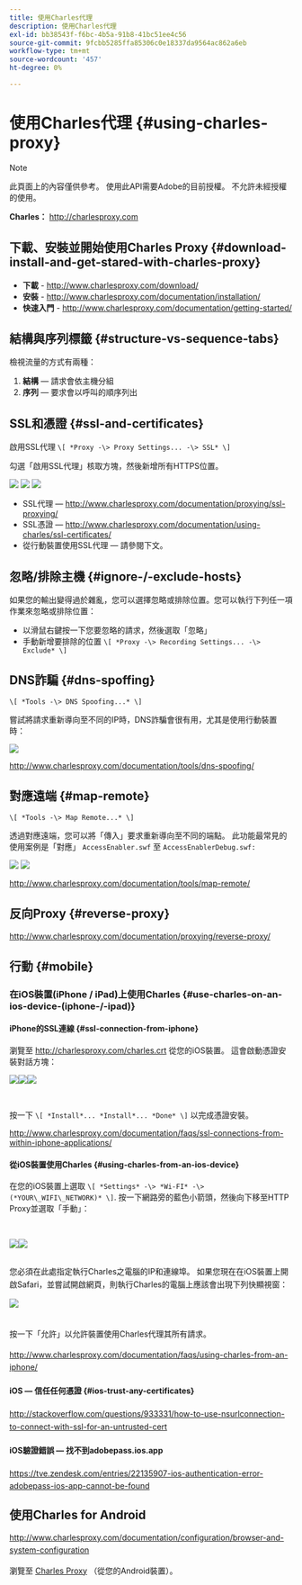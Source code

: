 ```yaml
---
title: 使用Charles代理
description: 使用Charles代理
exl-id: bb38543f-f6bc-4b5a-91b8-41bc51ee4c56
source-git-commit: 9fcbb5285ffa85306c0e18337da9564ac862a6eb
workflow-type: tm+mt
source-wordcount: '457'
ht-degree: 0%

---
```


# 使用Charles代理 {#using-charles-proxy}

>[!NOTE]
>
>此頁面上的內容僅供參考。 使用此API需要Adobe的目前授權。 不允許未經授權的使用。


**Charles：** <http://charlesproxy.com>


## 下載、安裝並開始使用Charles Proxy {#download-install-and-get-stared-with-charles-proxy}

- **下載** - <http://www.charlesproxy.com/download/>
- **安裝** - <http://www.charlesproxy.com/documentation/installation/>
- **快速入門** - <http://www.charlesproxy.com/documentation/getting-started/>


## 結構與序列標籤 {#structure-vs-sequence-tabs}

檢視流量的方式有兩種：

1. **結構**  — 請求會依主機分組
1. **序列**  — 要求會以呼叫的順序列出


## SSL和憑證 {#ssl-and-certificates}

啟用SSL代理 `\[ *Proxy -\> Proxy Settings... -\> SSL* \]`

勾選「啟用SSL代理」核取方塊，然後新增所有HTTPS位置。


![](https://dzf8vqv24eqhg.cloudfront.net/userfiles/258/326/ckfinder/images/ProxySettings.PNG) ![](https://dzf8vqv24eqhg.cloudfront.net/userfiles/258/326/ckfinder/images/SSLSettings.PNG) ![](https://dzf8vqv24eqhg.cloudfront.net/userfiles/258/326/ckfinder/images/AddHttpsLocations.PNG)



- SSL代理 —  <http://www.charlesproxy.com/documentation/proxying/ssl-proxying/>
- SSL憑證 —  <http://www.charlesproxy.com/documentation/using-charles/ssl-certificates/>
- 從行動裝置使用SSL代理 — 請參閱下文。


## 忽略/排除主機 {#ignore-/-exclude-hosts}

如果您的輸出變得過於雜亂，您可以選擇忽略或排除位置。您可以執行下列任一項作業來忽略或排除位置：

- 以滑鼠右鍵按一下您要忽略的請求，然後選取「忽略」
- 手動新增要排除的位置 `\[ *Proxy -\> Recording Settings... -\> Exclude* \]`


## DNS詐騙 {#dns-spoffing}

`\[ *Tools -\> DNS Spoofing...* \]`



嘗試將請求重新導向至不同的IP時，DNS詐騙會很有用，尤其是使用行動裝置時：

![](https://dzf8vqv24eqhg.cloudfront.net/userfiles/258/326/ckfinder/images/DNSSpoofing.PNG)

<http://www.charlesproxy.com/documentation/tools/dns-spoofing/>


## 對應遠端 {#map-remote}

`\[ *Tools -\> Map Remote...* \]`



透過對應遠端，您可以將「傳入」要求重新導向至不同的端點。 此功能最常見的使用案例是「對應」 `AccessEnabler.swf` 至 `AccessEnablerDebug.swf:`

![](https://dzf8vqv24eqhg.cloudfront.net/userfiles/258/326/ckfinder/images/MapRemote.PNG) ![](https://dzf8vqv24eqhg.cloudfront.net/userfiles/258/326/ckfinder/images/MapRemoteAdd.PNG)

<http://www.charlesproxy.com/documentation/tools/map-remote/>



## 反向Proxy {#reverse-proxy}

<http://www.charlesproxy.com/documentation/proxying/reverse-proxy/>

## 行動 {#mobile}

### 在iOS裝置(iPhone / iPad)上使用Charles {#use-charles-on-an-ios-device-(iphone-/-ipad)}

#### iPhone的SSL連線 {#ssl-connection-from-iphone}

瀏覽至 <http://charlesproxy.com/charles.crt> 從您的iOS裝置。  這會啟動憑證安裝對話方塊：

![](https://dzf8vqv24eqhg.cloudfront.net/userfiles/258/326/ckfinder/images/iOSDeviceSSLCertificate1\(1\)。PNG)![](https://dzf8vqv24eqhg.cloudfront.net/userfiles/258/326/ckfinder/images/iOSDeviceSSLCertificate2\(1\)。PNG)![](https://dzf8vqv24eqhg.cloudfront.net/userfiles/258/326/ckfinder/images/iOSDeviceSSLCertificate3.PNG)

</br>

按一下 `\[ *Install*... *Install*... *Done* \]` 以完成憑證安裝。

<http://www.charlesproxy.com/documentation/faqs/ssl-connections-from-within-iphone-applications/>



#### 從iOS裝置使用Charles {#using-charles-from-an-ios-device}

在您的iOS裝置上選取 `\[ *Settings* -\> *Wi-FI* -\> (*YOUR\_WIFI\_NETWORK)* \]`. 按一下網路旁的藍色小箭頭，然後向下移至HTTP Proxy並選取「手動」：


</br>

![](https://dzf8vqv24eqhg.cloudfront.net/userfiles/258/326/ckfinder/images/iOSDeviceManualProxy1.png)![](https://dzf8vqv24eqhg.cloudfront.net/userfiles/258/326/ckfinder/images/iOSDeviceManualProxy2.PNG)


</br>
您必須在此處指定執行Charles之電腦的IP和連線埠。 <span style="line-height: 1.6em;">如果您現在在iOS裝置上開啟Safari，並嘗試開啟網頁，則執行Charles的電腦上應該會出現下列快顯視窗：

</br>

![](https://dzf8vqv24eqhg.cloudfront.net/userfiles/258/326/ckfinder/images/iOSDeviceManualProxy3.PNG)

</br>
按一下「允許」以允許裝置使用Charles代理其所有請求。

<http://www.charlesproxy.com/documentation/faqs/using-charles-from-an-iphone/>


#### iOS — 信任任何憑證 {#ios-trust-any-certificates}

<http://stackoverflow.com/questions/933331/how-to-use-nsurlconnection-to-connect-with-ssl-for-an-untrusted-cert>

#### iOS驗證錯誤 — 找不到adobepass.ios.app

<https://tve.zendesk.com/entries/22135907-ios-authentication-error-adobepass-ios-app-cannot-be-found>


## 使用Charles for Android

<http://www.charlesproxy.com/documentation/configuration/browser-and-system-configuration>


瀏覽至 [Charles Proxy](http://charlesproxy.com/charles.crt) （從您的Android裝置）。
